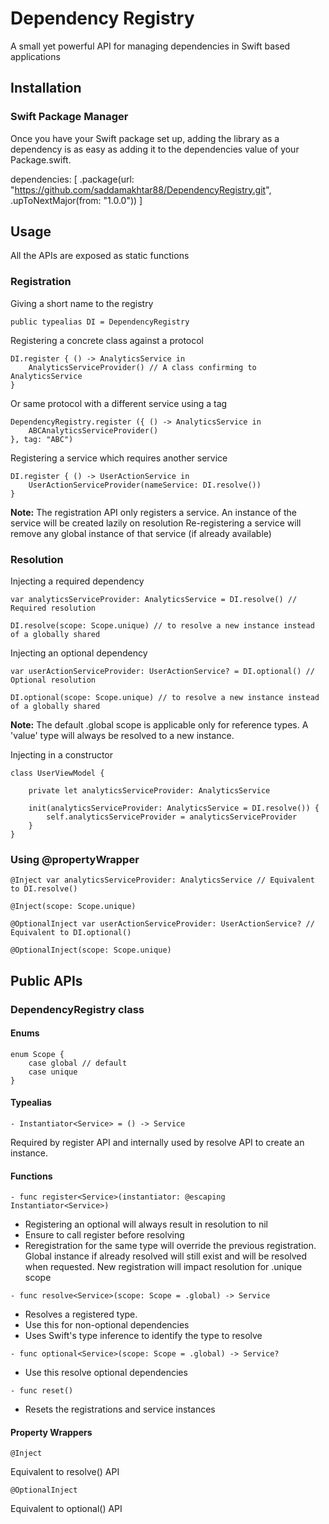 # Dependency Registry

A small yet powerful API for managing dependencies in Swift based applications

## Installation

### Swift Package Manager

Once you have your Swift package set up, adding the library as a dependency is as easy as adding it to the dependencies value of your Package.swift.

dependencies: [
    .package(url: "https://github.com/saddamakhtar88/DependencyRegistry.git", .upToNextMajor(from: "1.0.0"))
]

## Usage

All the APIs are exposed as static functions 


### Registration

Giving a short name to the registry

```
public typealias DI = DependencyRegistry
```

Registering a concrete class against a protocol

```
DI.register { () -> AnalyticsService in
    AnalyticsServiceProvider() // A class confirming to AnalyticsService
}
```
Or same protocol with a different service using a tag

```
DependencyRegistry.register ({ () -> AnalyticsService in 
    ABCAnalyticsServiceProvider()     
}, tag: "ABC")
```

Registering a service which requires another service

```
DI.register { () -> UserActionService in
    UserActionServiceProvider(nameService: DI.resolve())
}
```

**Note:** 
The registration API only registers a service. An instance of the service will be created lazily on resolution
Re-registering a service will remove any global instance of that service (if already available)



### Resolution
 
 Injecting  a required dependency
 
```
var analyticsServiceProvider: AnalyticsService = DI.resolve() // Required resolution

DI.resolve(scope: Scope.unique) // to resolve a new instance instead of a globally shared 
```

Injecting  an optional dependency

```
var userActionServiceProvider: UserActionService? = DI.optional() // Optional resolution

DI.optional(scope: Scope.unique) // to resolve a new instance instead of a globally shared
```

**Note:** 
The default .global scope is applicable only for reference types. A 'value' type will always be resolved to a new instance.

Injecting in a constructor

```
class UserViewModel {
    
    private let analyticsServiceProvider: AnalyticsService
    
    init(analyticsServiceProvider: AnalyticsService = DI.resolve()) {
        self.analyticsServiceProvider = analyticsServiceProvider
    }
}
``` 


### Using @propertyWrapper

```
@Inject var analyticsServiceProvider: AnalyticsService // Equivalent to DI.resolve()

@Inject(scope: Scope.unique)
```

```
@OptionalInject var userActionServiceProvider: UserActionService? // Equivalent to DI.optional()

@OptionalInject(scope: Scope.unique)
```

## Public APIs

### DependencyRegistry class

#### Enums

```
enum Scope {
    case global // default
    case unique
}
``` 

#### Typealias 

```
- Instantiator<Service> = () -> Service
```

Required by register API and internally used by resolve API to create an instance.


#### Functions 

```
- func register<Service>(instantiator: @escaping Instantiator<Service>)
```

- Registering an optional will always result in resolution to nil 
- Ensure to call register before resolving
- Reregistration for the same type will override the previous registration. Global instance if already resolved will still exist and will be resolved when requested. New registration will impact resolution for .unique scope

```
- func resolve<Service>(scope: Scope = .global) -> Service
```

- Resolves a registered type.
- Use this for non-optional dependencies
- Uses Swift's type inference to identify the type to resolve

```
- func optional<Service>(scope: Scope = .global) -> Service?
```

- Use this resolve optional dependencies

```
- func reset()
```

- Resets the registrations and service instances


#### Property Wrappers

```
@Inject
```

Equivalent to resolve() API

```
@OptionalInject
```

Equivalent to optional() API
